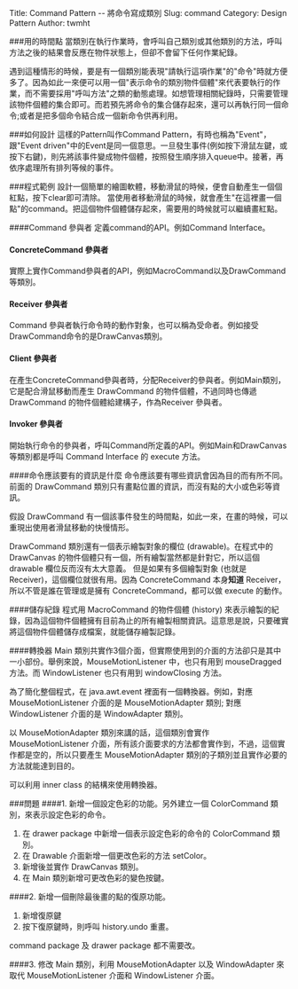 Title: Command Pattern -- 將命令寫成類別
Slug: command
Category: Design Pattern
Author: twmht

###用的時間點
當類別在執行作業時，會呼叫自己類別或其他類別的方法，呼叫方法之後的結果會反應在物件狀態上，但卻不會留下任何作業紀錄。

遇到這種情形的時候，要是有一個類別能表現"請執行這項作業"的"命令"時就方便多了。因為如此一來便可以用一個"表示命令的類別物件個體"來代表要執行的作業，而不需要採用"呼叫方法"之類的動態處理。如想管理相關紀錄時，只需要管理該物件個體的集合即可。而若預先將命令的集合儲存起來，還可以再執行同一個命令;或者是把多個命令結合成一個新命令供再利用。

###如何設計
這樣的Pattern叫作Command Pattern，有時也稱為"Event"，跟"Event driven"中的Event是同一個意思。一旦發生事件(例如按下滑鼠左鍵，或按下右鍵)，則先將該事件變成物件個體，按照發生順序排入queue中。接著，再依序處理所有排列等候的事件。

###程式範例
設計一個簡單的繪圖軟體，移動滑鼠的時候，便會自動產生一個個紅點，按下clear即可清除。
當使用者移動滑鼠的時候，就會產生"在這裡畫一個點"的command。把這個物件個體儲存起來，需要用的時候就可以繼續畫紅點。

<script src="https://gist.github.com/twmht/613b2636b333ca809e86.js"></script>

####Command 參與者
定義command的API。例如Command Interface。
#### ConcreteCommand 參與者
實際上實作Command參與者的API，例如MacroCommand以及DrawCommand等類別。
#### Receiver 參與者
Command 參與者執行命令時的動作對象，也可以稱為受命者。例如接受DrawCommand命令的是DrawCanvas類別。
#### Client 參與者
在產生ConcreteCommand參與者時，分配Receiver的參與者。例如Main類別，它是配合滑鼠移動而產生 DrawCommand 的物件個體，不過同時也傳遞 DrawCommand 的物件個體給建構子，作為Receiver 參與者。
#### Invoker 參與者
開始執行命令的參與者，呼叫Command所定義的API。例如Main和DrawCanvas等類別都是呼叫 Command Interface 的 execute 方法。

####命令應該要有的資訊是什麼
命令應該要有哪些資訊會因為目的而有所不同。前面的 DrawCommand 類別只有畫點位置的資訊，而沒有點的大小或色彩等資訊。

假設 DrawCommand 有一個該事件發生的時間點，如此一來，在畫的時候，可以重現出使用者滑鼠移動的快慢情形。

DrawCommand 類別還有一個表示繪製對象的欄位 (drawable)。在程式中的 DrawCanvas 的物件個體只有一個，所有繪製當然都是針對它，所以這個 drawable 欄位反而沒有太大意義。
但是如果有多個繪製對象 (也就是 Receiver)，這個欄位就很有用。因為 ConcreteCommand 本身<b>知道</b> Receiver，所以不管是誰在管理或是擁有 ConcreteCommand，都可以做 execute 的動作。

####儲存紀錄
程式用 MacroCommand 的物件個體 (history) 來表示繪製的紀錄，因為這個物件個體擁有目前為止的所有繪製相關資訊。這意思是說，只要確實將這個物件個體儲存成檔案，就能儲存繪製記錄。

####轉換器
Main 類別共實作3個介面，但實際使用到的介面的方法卻只是其中一小部份。舉例來說，MouseMotionListener 中，也只有用到 mouseDragged 方法。而 WindowListener 也只有用到 windowClosing 方法。

為了簡化整個程式，在 java.awt.event 裡面有一個轉換器。例如，對應 MouseMotionListener 介面的是 MouseMotionAdapter 類別; 對應 WindowListener 介面的是 WindowAdapter 類別。

以 MouseMotionAdapter 類別來講的話，這個類別會實作 MouseMotionListener 介面，所有該介面要求的方法都會實作到，不過，這個實作都是空的，所以只要產生 MouseMotionAdapter 類別的子類別並且實作必要的方法就能達到目的。

可以利用 inner class 的結構來使用轉換器。

###問題
####1. 新增一個設定色彩的功能。另外建立一個 ColorCommand 類別，來表示設定色彩的命令。

1. 在 drawer package 中新增一個表示設定色彩的命令的 ColorCommand 類別。
2. 在 Drawable 介面新增一個更改色彩的方法 setColor。
3. 新增後並實作 DrawCanvas 類別。
4. 在 Main 類別新增可更改色彩的變色按鍵。

<script src="https://gist.github.com/twmht/eb33fe5e8beac2fdd351.js"></script>

####2. 新增一個刪除最後畫的點的復原功能。

1. 新增復原鍵
2. 按下復原鍵時，則呼叫 history.undo 重畫。

command package 及 drawer package 都不需要改。
<script src="https://gist.github.com/twmht/685e4c86859b4fabb7c7.js"></script>

####3. 修改 Main 類別，利用 MouseMotionAdapter 以及 WindowAdapter 來取代 MouseMotionListener 介面和 WindowListener 介面。
<script src="https://gist.github.com/twmht/0b585df6c2e35c68e58d.js"></script>
